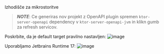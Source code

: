 Izhodišče za mikrostoritve

> **_NOTE_**: Ce generiras nov projekt z OpenAPI plugin spremen `ktor-server-openapi` dependency v `ktor-server-openapi-jvm` in klikn gumb za refresh servicov.

Poskrbite, da je default target pravilno nastavljen:
![image](https://github.com/user-attachments/assets/4e2122f6-09d1-4466-a746-7a4b7c3c2165)

Uporabljamo Jetbrains Runtime 17:
![image](https://github.com/user-attachments/assets/181aa667-ab83-455d-a006-8c5c5a1ec1f9)
